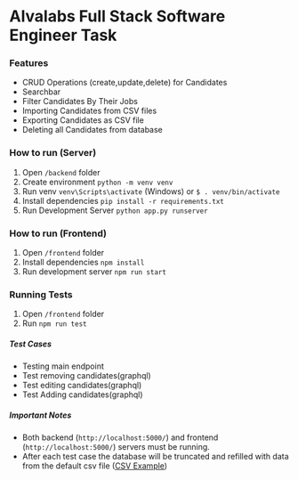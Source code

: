 # Alvalabs Full Stack Software Engineer Task

### Features

  - CRUD Operations (create,update,delete) for Candidates
  - Searchbar
  - Filter Candidates By Their Jobs
  - Importing Candidates from CSV files
  - Exporting Candidates as CSV file
  - Deleting all Candidates from database

### How to run (Server)
  1. Open `/backend` folder
  2. Create environment `python -m venv venv`
  3. Run venv `venv\Scripts\activate` (Windows) or `$ . venv/bin/activate`
  4. Install dependencies `pip install -r requirements.txt`
  5. Run Development Server `python app.py runserver`


### How to run (Frontend)
  1. Open `/frontend` folder
  2. Install dependencies `npm install`
  3. Run development server `npm run start`

### Running Tests
  1. Open `/frontend` folder
  2. Run `npm run test`
##### Test Cases
- Testing main endpoint
- Test removing candidates(graphql)
- Test editing candidates(graphql)
- Test Adding candidates(graphql)
##### Important Notes
- Both backend (`http://localhost:5000/`) and frontend (`http://localhost:5000/`) servers must be running.
- After each test case the database will be truncated and refilled with data from the default csv file ([CSV Example](https://mail-attachment.googleusercontent.com/attachment/u/0/?ui=2&ik=f25da5866d&attid=0.1&permmsgid=msg-f:1643096589396564915&th=16cd73a47ea35bb3&view=att&disp=inline&saddbat=ANGjdJ-L-5y-Z-ICzylOBtRMvxU0q2X5xwl_ticygd_dEZGqqoR-Z8YvzYNc6V7uh_lWTFU2fvFoMD6gywwPuT-9PRAtX05kiGu-giKA6XcxsHmOAIugzClp7bxCTa5ZktlZ_43HcTsnF-81f-Gng8t4_HVbShSCsYbpklp0kz3BnoG1GOlj-0rYGPozi5RFvOHP6RgT0D8fBSyvyFxBKS2IRQj6B4eERwCRIF4BA4lBQvO2DiXKEfaRSB3F3A39XSFty9NcbAnhfjbGt60DN-dM8jeAZligOlTSeFrWvfooLfXMFq8jh4rHzXbtJuOC_DAZWwlgqO0qDLh2_Jkxym2w2OC1f3e5VaOdLI7MY-QDZf-kROa1F9w1xVICjrrXKjW0T3QPx5vzLxrj-LGxtZW8d-euFA9i4L3HkeQ0Y-fM8q7GPmAKGNg6mE_T650xC2B_S3j5zIR54jPrewxYUVhSsQBjl7egYRnFplkrzGLsGOcuSNAF0z8tT4Ud5Td9FkBDjdoVe1zoqxEcF2SztMQ2ok09-H2-LCcwFVCbxOn-kUh3GhQtvDmOdojymIvVxcfkvg_47-Zrn9u6NsL4Fqr3An0OawnXLXYO9xDxpBJGUaHw2jSb26mZHsziiq3Ukhhq86GuWM31hEC_dW6ANG90hIsG-tu4If83Kq4_CA))
